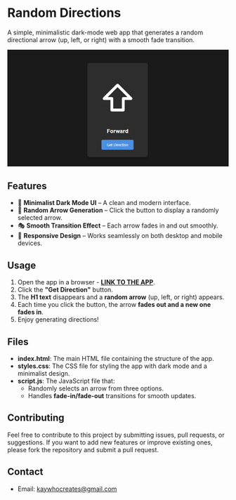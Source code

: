 # Random Directions

A simple, minimalistic dark-mode web app that generates a random directional arrow (up, left, or right) with a smooth fade transition.

[![App Image](Non-App/App%20Image.png)](https://kay-who-codes.github.io/Random-Directions)

## Features

- 🎨 **Minimalist Dark Mode UI** – A clean and modern interface.
- 🎲 **Random Arrow Generation** – Click the button to display a randomly selected arrow.
- 🎭 **Smooth Transition Effect** – Each arrow fades in and out smoothly.
- 📱 **Responsive Design** – Works seamlessly on both desktop and mobile devices.

## Usage

1. Open the app in a browser - **[LINK TO THE APP](https://kay-who-codes.github.io/Random-Directions)**.
2. Click the **"Get Direction"** button.
3. The **H1 text** disappears and a **random arrow** (up, left, or right) appears.
4. Each time you click the button, the arrow **fades out and a new one fades in**.
5. Enjoy generating directions!

## Files

- **index.html**: The main HTML file containing the structure of the app.
- **styles.css**: The CSS file for styling the app with dark mode and a minimalist design.
- **script.js**: The JavaScript file that:
  - Randomly selects an arrow from three options.
  - Handles **fade-in/fade-out** transitions for smooth updates.

## Contributing

Feel free to contribute to this project by submitting issues, pull requests, or suggestions. If you want to add new features or improve existing ones, please fork the repository and submit a pull request.

## Contact

- Email: [kaywhocreates@gmail.com](mailto:kaywhocreates@gmail.com)
